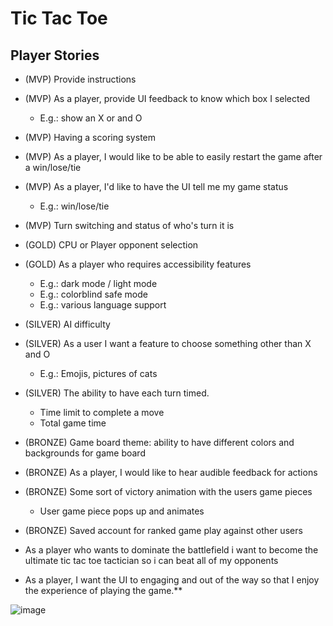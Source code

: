 # Tic Tac Toe

## Player Stories

- (MVP) Provide instructions

- (MVP) As a player, provide UI feedback to know which box I selected
    - E.g.: show an X or and O

- (MVP) Having a scoring system

- (MVP) As a player, I would like to be able to easily restart the game after a win/lose/tie

- (MVP) As a player, I'd like to have the UI tell me my game status
    - E.g.: win/lose/tie

- (MVP) Turn switching and status of who's turn it is

- (GOLD) CPU or Player opponent selection

- (GOLD) As a player who requires accessibility features
    - E.g.: dark mode / light mode
    - E.g.: colorblind safe mode
    - E.g.: various language support

- (SILVER) AI difficulty

- (SILVER) As a user I want a feature to choose something other than X and O
    - E.g.: Emojis, pictures of cats


- (SILVER) The ability to have each turn timed.
    - Time limit to complete a move
    - Total game time

- (BRONZE) Game board theme: ability to have different colors and backgrounds for game board

- (BRONZE) As a player, I would like to hear audible feedback for actions

- (BRONZE) Some sort of victory animation with the users game pieces
    - User game piece pops up and animates

- (BRONZE) Saved account for ranked game play against other users

- As a player who wants to dominate the battlefield i want to become the ultimate tic tac toe tactician so i can beat all of my opponents

- As a player, I want the UI to engaging and out of the way so that I enjoy the experience of playing the game.**

![image](https://media.git.generalassemb.ly/user/27764/files/5fa58080-c1d8-11ea-8b0d-eae5f3768f40)
